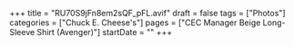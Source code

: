 +++
title = "RU70S9jFn8em2sQF_pFL.avif"
draft = false
tags = ["Photos"]
categories = ["Chuck E. Cheese's"]
pages = ["CEC Manager Beige Long-Sleeve Shirt (Avenger)"]
startDate = ""
+++
